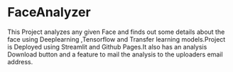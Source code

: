 # FaceAnalyzer
This Project analyzes any given Face and finds out some details about the face using Deeplearning ,Tensorflow and Transfer learning models.Project is Deployed using Streamlit and Github Pages.It also has an analysis Download button and a feature to mail the analysis to the uploaders email address.
